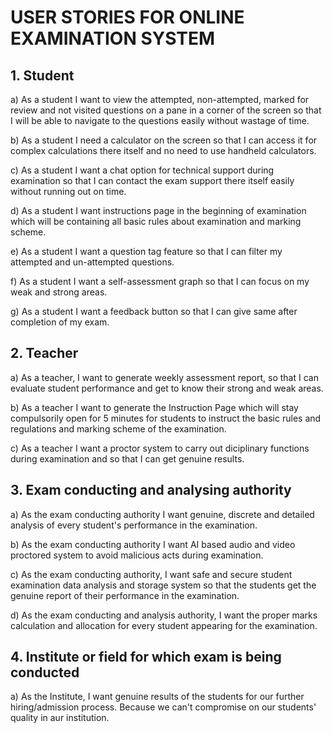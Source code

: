 # USER STORIES FOR ONLINE EXAMINATION SYSTEM

## 1. Student
   
a) As a student I want to view the attempted, non-attempted, marked for review and not visited questions on a pane in a corner of the screen so that I will be able to navigate to the questions easily without wastage of time.

b) As a student I need a calculator on the screen so that I can access it for complex calculations there itself and no need to use handheld calculators.

c) As a student I want a chat option for technical support during examination so that I can contact the exam support there itself easily without running out on time.

d) As a student I want instructions page in the beginning of examination which will be containing all basic rules about examination and marking scheme.

e) As a student I want a question tag feature so that I can filter my attempted and un-attempted questions.

f) As a student I want a self-assessment graph so that I can focus on my weak and strong areas.

g) As a student I want a feedback button so that I can give same after completion of my exam.



## 2. Teacher
   
a) As a teacher, I want to generate weekly assessment report, so that I can evaluate student performance and get to know their strong and weak areas.

b) As a teacher I want to generate the Instruction Page which will stay compulsorily open for 5 minutes for students to instruct the basic rules and regulations and marking scheme of the examination.

c) As a teacher I want a proctor system to carry out diciplinary functions during examination and so that I can get genuine results.



## 3. Exam conducting and analysing authority
   
a) As the exam conducting authority I want genuine, discrete and detailed analysis of every student's performance in the examination.

b) As the exam conducting authority I want AI based audio and video proctored system to avoid malicious acts during examination.

c) As the exam conducting authority, I want safe and secure student examination data analysis and storage system so that the students get the genuine report of their performance in the examination.

d) As the exam conducting and analysis authority, I want the proper marks calculation and allocation for every student appearing for the examination.
  


## 4. Institute or field for which exam is being conducted 
a) As the Institute, I want genuine results of the students for our further hiring/admission process. Because we can't compromise on our students' quality in aur institution. 
   
